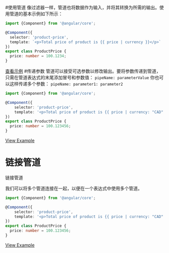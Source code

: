 #使用管道
像过滤器一样，管道也将数据作为输入，并将其转换为所需的输出。使用管道的基本示例如下所示：
```typescript
import {Component} from '@angular/core';

@Component({
  selector: 'product-price',
  template: `<p>Total price of product is {{ price | currency }}</p>`
})
export class ProductPrice {
  price: number = 100.1234;
}
```
[查看示例](http://plnkr.co/edit/WH5RGHItodj1RHznlNHo?p=preview)
#传递参数
管道可以接受可选参数以修改输出。要将参数传递到管道，只需在管道表达式的末尾添加冒号和参数值：
```pipeName: parameterValue```
你也可以这样传递多个参数：
```pipeName: parameter1: parameter2```
```typescript
import {Component} from '@angular/core';

@Component({
    selector: 'product-price',
    template: '<p>Total price of product is {{ price | currency: "CAD": true: "1.2-4" }}</p>'
})
export class ProductPrice {
  price: number = 100.123456;
}
```
[View Example](http://plnkr.co/edit/IjGPii3n7qpezcglp03O?p=preview)

# 链接管道

链接管道

我们可以将多个管道连接在一起，以便在一个表达式中使用多个管道。
```typescript
import {Component} from '@angular/core';

@Component({
    selector: 'product-price',
    template: '<p>Total price of product is {{ price | currency: "CAD": true: "1.2-4" | lowercase }}</p>'
})
export class ProductPrice {
  price: number = 100.123456;
}
```
[View Example](http://plnkr.co/edit/mnnujN8qPMfRzmNg4uo4?p=preview)